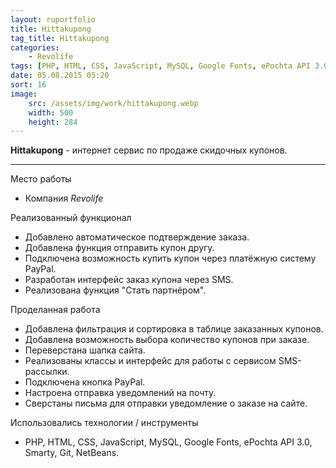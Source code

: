 ```yaml
---
layout: ruportfolio
title: Hittakupong
tag_title: Hittakupong
categories:
    - Revolife
tags: [PHP, HTML, CSS, JavaScript, MySQL, Google Fonts, ePochta API 3.0, Smarty, Git, NetBeans]
date: 05.08.2015 05:20
sort: 16
image: 
    src: /assets/img/work/hittakupong.webp 
    width: 500
    height: 284
---
```


**Hittakupong** - интернет сервис по продаже скидочных купонов.

---

Место работы

* Компания _Revolife_

Реализованный функционал

* Добавлено автоматическое подтверждение заказа.
* Добавлена функция отправить купон другу.
* Подключена возможность купить купон через платёжную систему PayPal.
* Разработан интерфейс заказ купона через SMS.
* Реализована функция "Стать партнёром".

Проделанная работа

* Добавлена фильтрация и сортировка в таблице заказанных купонов.
* Добавлена возможность выбора количество купонов при заказе.
* Переверстана шапка сайта.
* Реализованы классы и интерфейс для работы с сервисом SMS-рассылки.
* Подключена кнопка PayPal.
* Настроена отправка уведомлений на почту.
* Сверстаны письма для отправки уведомление о заказе на сайте.

Использовались технологии / инструменты

* PHP, HTML, CSS, JavaScript, MySQL, Google Fonts, ePochta API 3.0, Smarty, Git, NetBeans.
